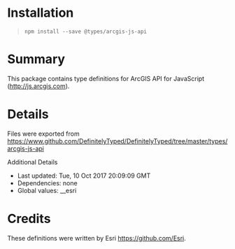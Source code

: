 # Installation
> `npm install --save @types/arcgis-js-api`

# Summary
This package contains type definitions for ArcGIS API for JavaScript (http://js.arcgis.com).

# Details
Files were exported from https://www.github.com/DefinitelyTyped/DefinitelyTyped/tree/master/types/arcgis-js-api

Additional Details
 * Last updated: Tue, 10 Oct 2017 20:09:09 GMT
 * Dependencies: none
 * Global values: __esri

# Credits
These definitions were written by Esri <https://github.com/Esri>.

